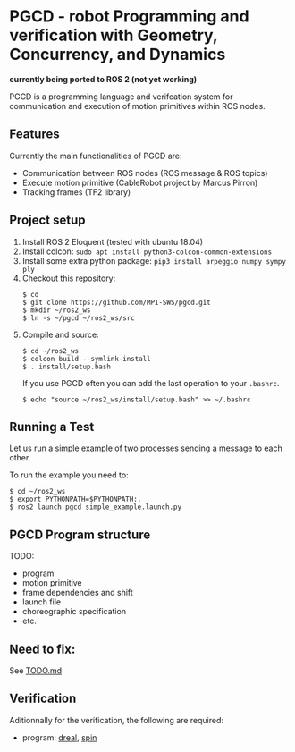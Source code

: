 # PGCD - robot Programming and verification with Geometry, Concurrency, and Dynamics

__currently being ported to ROS 2 (not yet working)__

PGCD is a programming language and verifcation system for communication and execution of motion primitives within ROS nodes.

## Features

Currently the main functionalities of PGCD are:
* Communication between ROS nodes (ROS message & ROS topics)
* Execute motion primitive (CableRobot project by Marcus Pirron)
* Tracking frames (TF2 library)

## Project setup 

1.  Install ROS 2 Eloquent (tested with ubuntu 18.04)
2.  Install colcon: `sudo apt install python3-colcon-common-extensions`
3.  Install some extra python package: `pip3 install arpeggio numpy sympy ply`
4.  Checkout this repository:
    ```
    $ cd
    $ git clone https://github.com/MPI-SWS/pgcd.git
    $ mkdir ~/ros2_ws
    $ ln -s ~/pgcd ~/ros2_ws/src
    ```
5.  Compile and source:
    ```
    $ cd ~/ros2_ws
    $ colcon build --symlink-install
    $ . install/setup.bash
    ```
    If you use PGCD often you can add the last operation to your `.bashrc`.
    ```
    $ echo "source ~/ros2_ws/install/setup.bash" >> ~/.bashrc
    ```

## Running a Test

Let us run a simple example of two processes sending a message to each other.

To run the example you need to:

```
$ cd ~/ros2_ws
$ export PYTHONPATH=$PYTHONPATH:.
$ ros2 launch pgcd simple_example.launch.py
```

## PGCD Program structure

TODO:
- program
- motion primitive
- frame dependencies and shift
- launch file
- choreographic specification
- etc.

## Need to fix:

See [TODO.md](TODO.md)

## Verification

Aditionnally for the verification, the following are required:
* program: [dreal](https://github.com/dreal/dreal4), [spin](http://spinroot.com/spin/whatispin.html)
